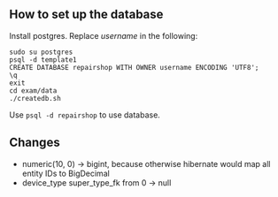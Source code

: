 ## How to set up the database

Install postgres. Replace *username* in the following:

```
sudo su postgres
psql -d template1
CREATE DATABASE repairshop WITH OWNER username ENCODING 'UTF8';
\q
exit
cd exam/data
./createdb.sh
```

Use ```psql -d repairshop``` to use database.

## Changes

* numeric(10, 0) -> bigint, because otherwise hibernate would map all entity IDs to BigDecimal
* device_type super_type_fk from 0 -> null
